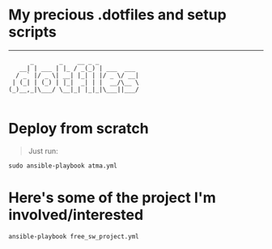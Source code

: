 # My precious .dotfiles and setup scripts

----
```
      _       _    __ _ _           
   __| | ___ | |_ / _(_) | ___  ___ 
  / _` |/ _ \| __| |_| | |/ _ \/ __|
 | (_| | (_) | |_|  _| | |  __/\__ \
(_)__,_|\___/ \__|_| |_|_|\___||___/
                                    

```

# Deploy from scratch

> Just run:

```
sudo ansible-playbook atma.yml
```

# Here's some of the project I'm involved/interested

```
ansible-playbook free_sw_project.yml
```

